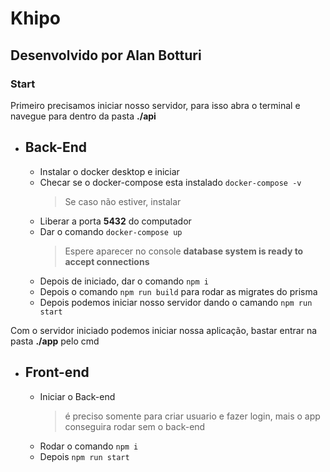 # Khipo

## Desenvolvido por Alan Botturi

### Start
Primeiro precisamos iniciar nosso servidor, para isso abra o terminal e navegue para dentro da pasta **./api**

 - ## Back-End
   - Instalar o docker desktop e iniciar
   - Checar se o docker-compose esta instalado ```docker-compose -v```
      > Se caso não estiver, instalar
   - Liberar a porta **5432** do computador
   - Dar o comando ```docker-compose up```
      > Espere aparecer no console **database system is ready to accept connections**
   - Depois de iniciado, dar o comando ```npm i```
   - Depois o comando ```npm run build``` para rodar as migrates do prisma
   - Depois podemos iniciar nosso servidor dando o camando ```npm run start```

Com o servidor iniciado podemos iniciar nossa aplicação, bastar entrar na pasta **./app** pelo cmd

 - ## Front-end
   - Iniciar o Back-end
      > é preciso somente para criar usuario e fazer login, mais o app conseguira rodar sem o back-end
   - Rodar o comando ```npm i```
   - Depois ```npm run start```